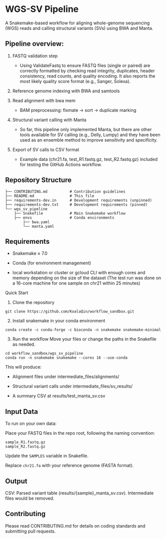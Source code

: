 # WGS-SV Pipeline

A Snakemake-based workflow for aligning whole-genome sequencing (WGS) reads and calling structural variants (SVs) using BWA and Manta.

## Pipeline overview:

1. FASTQ validation step
    * Using ValidateFastq to ensure FASTQ files (single or paired) are correctly formatted by checking read integrity, duplicates, header consistency, read counts, and quality encoding. It also reports the most likely quality score format (e.g., Sanger, Solexa).

2. Reference genome indexing with BWA and samtools

3. Read alignment with bwa mem

    * BAM preprocessing: fixmate → sort → duplicate marking

4. Structural variant calling with Manta
    * So far, this pipeline only implemented Manta, but there are other tools available for SV calling (e.g., Delly, Lumpy) and they have been used as an ensemble method to improve sensitivity and specificity.

5. Export of SV calls to CSV format

    * Example data (chr21.fa, test_R1.fastq.gz, test_R2.fastq.gz) included for testing the GitHub Actions workflow.

## Repository Structure
```
├── CONTRIBUTING.md          # Contribution guidelines
├── README.md                # This file
├── requirements-dev.in      # Development requirements (unpinned)
├── requirements-dev.txt     # Development requirements (pinned)
└── wgs_sv_pipeline
    ├── Snakefile            # Main Snakemake workflow
    ├── envs                 # Conda environments
        ├── bwa.yaml
        └── manta.yaml
```
## Requirements

* Snakemake ≥ 7.0

* Conda (for environment management)

* local workstation or cluster or gcloud CLI with enough cores and memory depending on the size of the dataset (The test run was done on a 16-core machine for one sample on chr21 within 25 minutes)

Quick Start
1. Clone the repository
```
git clone https://github.com/KoalaQin/workflow_sandbox.git
```

2. Install snakemake in your conda environment
```
conda create -c conda-forge -c bioconda -n snakemake snakemake-minimal
```

3. Run the workflow
Move your files or change the paths in the Snakefile as needed.
```
cd workflow_sandbox/wgs_sv_pipeline
conda run -n snakemake snakemake --cores 16 --use-conda
```

This will produce:

* Alignment files under intermediate_files/alignments/

* Structural variant calls under intermediate_files/sv_results/

* A summary CSV at results/test_manta_sv.csv


## Input Data

To run on your own data:

Place your FASTQ files in the repo root, following the naming convention:
```
sample_R1.fastq.gz
sample_R2.fastq.gz
```

Update the `SAMPLES` variable in Snakefile.

Replace `chr21.fa` with your reference genome (FASTA format).

## Output

CSV: Parsed variant table (results/{sample}_manta_sv.csv). Intermediate files would be removed.

## Contributing

Please read CONTRIBUTING.md for details on coding standards and submitting pull requests.
